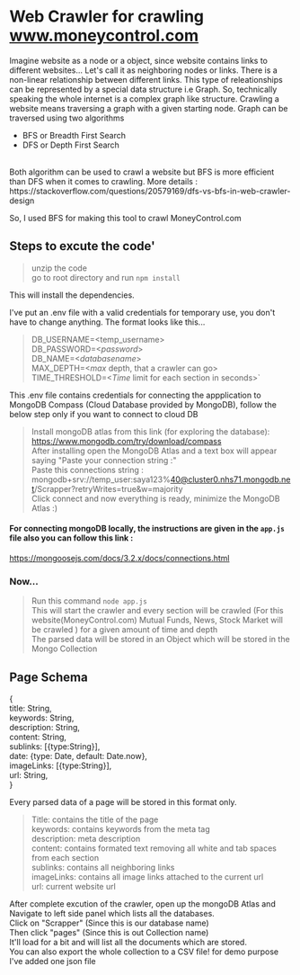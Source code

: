 # Web Crawler for crawling www.moneycontrol.com
Imagine website as a node or a object, since website contains links to different websites... Let's call it as neighboring nodes or links.
There is a non-linear relationship between different links. This type of releationships can be represented by a special data structure i.e Graph.
So, technically speaking the whole internet is a complex graph like structure. Crawling a website means traversing a graph with a given starting node.
Graph can be traversed using two algorithms
- BFS or Breadth First Search 
- DFS or Depth First Search
</br>
Both algorithm can be used to crawl a website but BFS is more efficient than DFS when it comes to crawling. 
More details : https://stackoverflow.com/questions/20579169/dfs-vs-bfs-in-web-crawler-design

So, I used BFS for making this tool to crawl MoneyControl.com

## Steps to excute the code'

> unzip the code</br>
> go to root directory and run `npm install`

This will install the dependencies.

I've put an .env file with a valid credentials for temporary use, you don't have to change anything. The format looks like this...</br>
> DB_USERNAME=<temp_username></br>
> DB_PASSWORD=<_password_></br>
> DB_NAME=<_databasename_></br>
> MAX_DEPTH=<_max_ depth, that a crawler can go> </br>
> TIME_THRESHOLD=<_Time_ limit for each section in seconds>` </br>

This .env file contains credentials for connecting the appplication to MongoDB Compass (Cloud Database provided by MongoDB), follow the below step only if you want to connect to cloud DB </br>
> Install mongoDB atlas from this link (for exploring the database): https://www.mongodb.com/try/download/compass </br>
> After installing open the MongoDB Atlas and a text box will appear saying "Paste your connection string :"</br>
> Paste this connections string : </br> mongodb+srv://temp_user:saya123%40@cluster0.nhs71.mongodb.net/Scrapper?retryWrites=true&w=majority </br>
> Click connect and now everything is ready, minimize the MongoDB Atlas :) </br>

#### For connecting mongoDB locally, the instructions are given in the `app.js` file also you can follow this link :
 https://mongoosejs.com/docs/3.2.x/docs/connections.html

### Now...
> Run this command `node app.js` </br> This will start the crawler and every section will be crawled (For this website(MoneyControl.com) Mutual Funds, News, Stock Market will be crawled ) for a given amount of time and depth </br>
> The parsed data will be stored in an Object which will be stored in the Mongo Collection

## Page Schema
{ </br>
     title: String, </br>
     keywords: String, </br>
     description: String, </br>
     content: String, </br>
     sublinks: [{type:String}], </br>
     date: {type: Date, default: Date.now}, </br>
     imageLinks: [{type:String}], </br>
     url: String, </br>
}

Every parsed data of a page will be stored in this format only.

> Title: contains the title of the page </br>
> keywords: contains keywords from the meta tag </br>
> description: meta description </br>
> content: contains formated text removing all white and tab spaces from each section </br>
> sublinks: contains all neighboring links </br>
> imageLinks: contains all image links attached to the current url </br>
> url: current website url </br>

After complete excution of the crawler, open up the mongoDB Atlas and Navigate to left side panel which lists all the databases. </br>
Click on "Scrapper" (Since this is our database name) </br>
Then click "pages" (Since this is out Collection name) </br>
It'll load for a bit and will list all the documents which are stored. </br>
You can also export the whole collection to a CSV file! for demo purpose I've added one json file</br>
